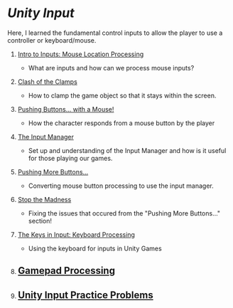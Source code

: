 # ***Unity Input***
Here, I learned the fundamental control inputs to allow the player to use a controller or keyboard/mouse.

1. [Intro to Inputs: Mouse Location Processing](MouseLocationProc/notes.md)
    - What are inputs and how can we process mouse inputs?

2. [Clash of the Clamps](Clampdown/notes.md)
    - How to clamp the game object so that it stays within the screen.

3. [Pushing Buttons... with a Mouse!](MouseButtonProc/notes.md)
    - How the character responds from a mouse button by the player

4. [The Input Manager](InputManager/notes.md)
    - Set up and understanding of the Input Manager and how is it useful for those playing our games.

5. [Pushing More Buttons...](MouseButtonRevisit/notes.md)
    - Converting mouse button processing to use the input manager.

6. [Stop the Madness](StopTheMadness/notes.md)
    - Fixing the issues that occured from the "Pushing More Buttons..." section!

7. [The Keys in Input: Keyboard Processing](KeyboardProc/notes.md)
    - Using the keyboard for inputs in Unity Games

8. [Gamepad Processing](GamepadProc/notes.md)
    - 
9. [Unity Input Practice Problems](Exercises/notes.md)
    - 